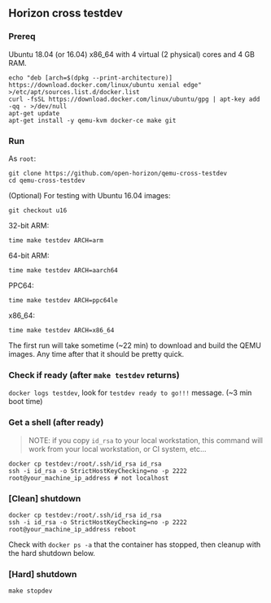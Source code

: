 ## Horizon cross testdev

### Prereq

Ubuntu 18.04 (or 16.04) x86_64 with 4 virtual (2 physical) cores and 4 GB RAM.

```
echo "deb [arch=$(dpkg --print-architecture)] https://download.docker.com/linux/ubuntu xenial edge" >/etc/apt/sources.list.d/docker.list
curl -fsSL https://download.docker.com/linux/ubuntu/gpg | apt-key add -qq - >/dev/null
apt-get update
apt-get install -y qemu-kvm docker-ce make git
```

### Run

As `root`:

```
git clone https://github.com/open-horizon/qemu-cross-testdev
cd qemu-cross-testdev
```

(Optional) For testing with Ubuntu 16.04 images:
```
git checkout u16
```

32-bit ARM:
```
time make testdev ARCH=arm
```

64-bit ARM:
```
time make testdev ARCH=aarch64
```

PPC64:
```
time make testdev ARCH=ppc64le
```

x86_64:
```
time make testdev ARCH=x86_64
```

The first run will take sometime (~22 min) to download and build the QEMU images.  Any time after that it should be pretty quick.


### Check if ready (after `make testdev` returns)

`docker logs testdev`, look for `testdev ready to go!!!` message.  (~3 min boot time)


### Get a shell (after ready)

> NOTE: if you copy `id_rsa` to your local workstation, this command will work from your local workstation, or CI system, etc...

```
docker cp testdev:/root/.ssh/id_rsa id_rsa
ssh -i id_rsa -o StrictHostKeyChecking=no -p 2222 root@your_machine_ip_address # not localhost
```

### [Clean] shutdown

```
docker cp testdev:/root/.ssh/id_rsa id_rsa
ssh -i id_rsa -o StrictHostKeyChecking=no -p 2222 root@your_machine_ip_address reboot
```

Check with `docker ps -a` that the container has stopped, then cleanup with the hard shutdown below.

### [Hard] shutdown

```
make stopdev
```
